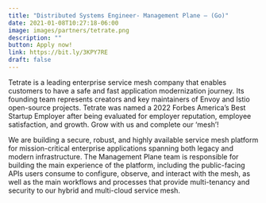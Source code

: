```yaml
---
title: "Distributed Systems Engineer- Management Plane – (Go)"
date: 2021-01-08T10:27:18-06:00
image: images/partners/tetrate.png
description: ""
button: Apply now!
link: https://bit.ly/3KPY7RE
draft: false
---
```


Tetrate is a leading enterprise service mesh company that enables customers to have a safe and fast application modernization journey. Its founding team represents creators and key maintainers of Envoy and Istio open-source projects. Tetrate was named a 2022 Forbes America’s Best Startup Employer after being evaluated for employer reputation, employee satisfaction, and growth. Grow with us and complete our ‘mesh’!

We are building a secure, robust, and highly available service mesh platform for mission-critical enterprise applications spanning both legacy and modern infrastructure. The Management Plane team is responsible for building the main experience of the platform, including the public-facing APIs users consume to configure, observe, and interact with the mesh, as well as the main workflows and processes that provide multi-tenancy and security to our hybrid and multi-cloud service mesh.